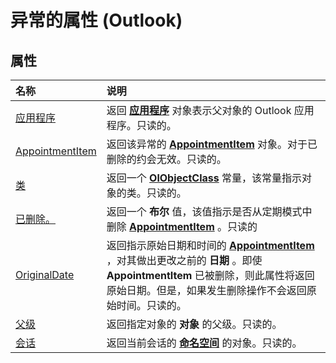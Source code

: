 
# 异常的属性 (Outlook)

## 属性



|**名称**|**说明**|
|:-----|:-----|
|[应用程序](e720c87d-0ad7-fd28-8ba0-58fa0f72a6f4.md)|返回 **[应用程序](797003e7-ecd1-eccb-eaaf-32d6ddde8348.md)** 对象表示父对象的 Outlook 应用程序。只读的。|
|[AppointmentItem](35541126-99c0-6eaa-18a2-2d13519f03e7.md)|返回该异常的 **[AppointmentItem](204a409d-654e-27aa-643a-8344c631b82d.md)** 对象。对于已删除的约会无效。只读的。|
|[类](6ba22790-92aa-e379-ac8b-56f1e9195894.md)|返回一个 **[OlObjectClass](33d724b3-df3c-2a7f-a80f-93b66d96f588.md)** 常量，该常量指示对象的类。只读的。|
|[已删除。](75d29e38-f618-fbb1-d9ff-4051a97ed55f.md)|返回一个 **布尔** 值，该值指示是否从定期模式中删除 **[AppointmentItem](204a409d-654e-27aa-643a-8344c631b82d.md)** 。只读的|
|[OriginalDate](0777de75-b32d-fe23-03d8-bb3deb18a69e.md)|返回指示原始日期和时间的 **[AppointmentItem](204a409d-654e-27aa-643a-8344c631b82d.md)** ，对其做出更改之前的 **日期** 。即使 **AppointmentItem** 已被删除，则此属性将返回原始日期。但是，如果发生删除操作不会返回原始时间。只读的。|
|[父级](4f69d446-fb50-9f81-0b71-fba3570936c5.md)|返回指定对象的 **对象** 的父级。只读的。|
|[会话](b8663ef0-1042-e3c4-81ca-76d4b76a3351.md)|返回当前会话的 **[命名空间](f0dcaa19-07f5-5d42-a3bf-2e42b7885644.md)** 的对象。只读的。|

